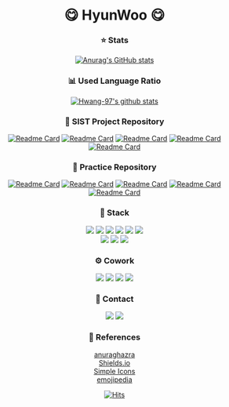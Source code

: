 <div align="center">

 

# 😋 HyunWoo 😋  

### ⭐ Stats
[![Anurag's GitHub stats](https://github-readme-stats.vercel.app/api?username=Hwang-97&show_icons=true&theme=dark&hide=stars)](https://github.com/Hwang-97)
### 📊 Used Language Ratio
[![Hwang-97's github stats](https://github-readme-stats.vercel.app/api/top-langs/?username=Hwang-97&theme=dark&show_icons=true&title_color=DADADA&icon_color=DADADA&layout=compact)](https://github.com/Hwang-97)
 
### 📍 SIST Project Repository
[![Readme Card](https://github-readme-stats.vercel.app/api/pin/?username=Hwang-97&repo=Electronics_Sales_Program-Team&theme=dark&cache_seconds=1800)](https://github.com/Hwang-97/Electronics_Sales_Program-Team)
[![Readme Card](https://github-readme-stats.vercel.app/api/pin/?username=Hwang-97&repo=Academy_Management_Program-Team&theme=dark&cache_seconds=1800)](https://github.com/Hwang-97/Academy_Management_Program-Team)
[![Readme Card](https://github-readme-stats.vercel.app/api/pin/?username=Hwang-97&repo=SsangyongClass&theme=dark&cache_seconds=1800)](https://github.com/Hwang-97/SsangyongClass)
[![Readme Card](https://github-readme-stats.vercel.app/api/pin/?username=Hwang-97&repo=noticeBoard&theme=dark&cache_seconds=1800)](https://github.com/Hwang-97/noticeBoard)
[![Readme Card](https://github-readme-stats.vercel.app/api/pin/?username=Hwang-97&repo=Goguma&theme=dark&cache_seconds=1800)](https://github.com/Hwang-97/Goguma)


### 📌 Practice Repository
[![Readme Card](https://github-readme-stats.vercel.app/api/pin/?username=Hwang-97&repo=portfolio&theme=dark&cache_seconds=1800)](https://github.com/Hwang-97/portfolio)
[![Readme Card](https://github-readme-stats.vercel.app/api/pin/?username=Hwang-97&repo=ChatbotProject&theme=dark&cache_seconds=1800)](https://github.com/Hwang-97/ChatbotProject)
[![Readme Card](https://github-readme-stats.vercel.app/api/pin/?username=Hwang-97&repo=Calculator&theme=dark&cache_seconds=1800)](https://github.com/Hwang-97/Calculator)
[![Readme Card](https://github-readme-stats.vercel.app/api/pin/?username=Hwang-97&repo=ChatProgram&theme=dark&cache_seconds=1800)](https://github.com/Hwang-97/ChatProgram)
[![Readme Card](https://github-readme-stats.vercel.app/api/pin/?username=lh0156&repo=Algorithm-Team&theme=dark&cache_seconds=1800)](https://github.com/lh0156/Algorithm-Team)

### 🔨 Stack
<img src="https://img.shields.io/badge/Java-007396?style=flat-square&logo=Java&logoColor=white">
<img src="https://img.shields.io/badge/Oracle-F80000?style=flat-square&logo=Oracle&logoColor=white">
<img src="https://img.shields.io/badge/MySQL-4479A1?style=flat-square&logo=MySQL&logoColor=white">
<img src="https://img.shields.io/badge/HTML5-E34F26?style=flat-square&logo=HTML5&logoColor=white">
<img src="https://img.shields.io/badge/CSS3-1572B6?style=flat-square&logo=CSS3&logoColor=white">
<img src="https://img.shields.io/badge/JavaScript-F7DF1E?style=flat-square&logo=JavaScript&logoColor=black">
<br>
<img src="https://img.shields.io/badge/Bootstrap-7952B3?style=flat-square&logo=Bootstrap&logoColor=white">
<img src="https://img.shields.io/badge/jQuery-0769AD?style=flat-square&logo=jQuery&logoColor=white">
<img src="https://img.shields.io/badge/Spring-6DB33F?style=flat-square&logo=Spring&logoColor=white">


### ⚙️ Cowork
<img src="https://img.shields.io/badge/GitHub-181717?style=flat-square&logo=GitHub&logoColor=white">
<img src="https://img.shields.io/badge/Notion-000000?style=flat-square&logo=Notion&logoColor=white">
<img src="https://img.shields.io/badge/Slack-4A154B?style=flat-square&logo=Slack&logoColor=white">
<img src="https://img.shields.io/badge/Teams-6264A7?style=flat-square&logo=MicrosoftTeams&logoColor=white">

### 🔔 Contact
<a href="mailto:qqq4472@gmail.com" target="_blank"><img src="https://img.shields.io/badge/Gmail-EA4335?style=flat-square&logo=Gmail&logoColor=white"></a>
<a href="https://github.com/Hwang-97/portfolio" target="_blank"><img src="https://img.shields.io/badge/Portfolio-181717?style=flat-square&logo=GitHub&logoColor=white"></a>

### 🔎 References   
[anuraghazra](https://github.com/anuraghazra/github-readme-stats)   
[Shields.io](https://shields.io/)   
[Simple Icons](https://simpleicons.org/)   
[emojipedia](https://emojipedia.org/)
 
[![Hits](https://hits.seeyoufarm.com/api/count/incr/badge.svg?url=https%3A%2F%2Fgithub.com%2FHwang-97&count_bg=%236A5DFF&title_bg=%232DC4D1&icon=bitrise.svg&icon_color=%23FFFFFF&title=hits&edge_flat=false)](https://hits.seeyoufarm.com)
</div>


<!--
**kimdeagle/kimdeagle** is a ✨ _special_ ✨ repository because its `README.md` (this file) appears on your GitHub profile.

Here are some ideas to get you started:

- 🔭 I’m currently working on ...
- 🌱 I’m currently learning ...
- 👯 I’m looking to collaborate on ...
- 🤔 I’m looking for help with ...
- 💬 Ask me about ...
- 📫 How to reach me: ...
- 😄 Pronouns: ...
- ⚡ Fun fact: ...
-->
